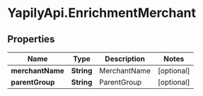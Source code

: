 # YapilyApi.EnrichmentMerchant

## Properties

Name | Type | Description | Notes
------------ | ------------- | ------------- | -------------
**merchantName** | **String** | MerchantName | [optional] 
**parentGroup** | **String** | ParentGroup | [optional] 


